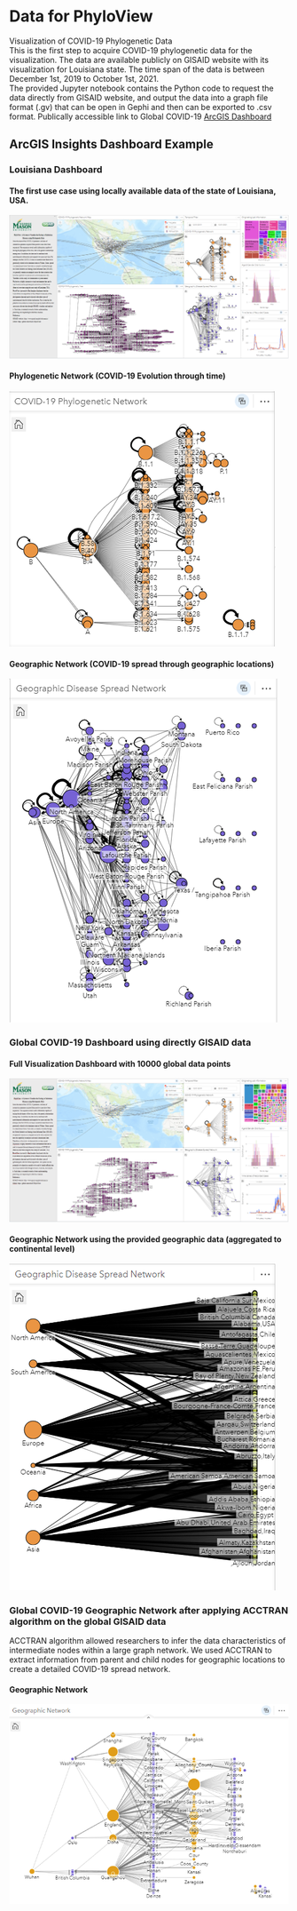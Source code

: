 # Data for PhyloView
 Visualization of COVID-19 Phylogenetic Data<br>
This is the first step to acquire COVID-19 phylogenetic data for the visualization. The data are available publicly on GISAID website with its visualization for Louisiana state. The time span of the data is between December 1st, 2019 to October 1st, 2021.<br>
The provided Jupyter notebook contains the Python code to request the data directly from GISAID website, and output the data into a graph file format (.gv) that can be open in Gephi and then can be exported to .csv format.
Publically accessible link to Global COVID-19 [ArcGIS Dashboard](https://insights.arcgis.com/index.html#/view/3e44d3af2a534efda911009420051e32)

## ArcGIS Insights Dashboard Example
### Louisiana Dashboard
#### The first use case using locally available data of the state of Louisiana, USA.
![Louisiana Dashboard](/img/dashboard_LA.PNG) <br> 

#### Phylogenetic Network (COVID-19 Evolution through time)
![Louisiana Phylogenetic Network](/img/phylogenetic_network_LA.PNG) <br>

#### Geographic Network (COVID-19 spread through geographic locations)
![Louisiana Geographic Network](/img/geo_network_LA.PNG) <br>

### Global COVID-19 Dashboard using directly GISAID data
#### Full Visualization Dashboard with 10000 global data points
![Previous Global Dashboard](/img/dashboard_global_0.PNG) <br>

#### Geographic Network using the provided geographic data (aggregated to continental level)
![Previous Global Geographic Network](/img/geo_network_global_0.PNG) <br>


### Global COVID-19 Geographic Network after applying ACCTRAN algorithm on the global GISAID data
ACCTRAN algorithm allowed researchers to infer the data characteristics of intermediate nodes within a large graph network. We used ACCTRAN to extract information from parent and child nodes for geographic locations to create a detailed COVID-19 spread network.
#### Geographic Network
![ACCTRAN Global Geographic Network](/img/geo_network_global_1.PNG) <br>
